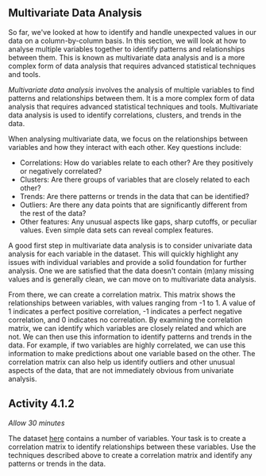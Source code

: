 ## Multivariate Data Analysis

So far, we've looked at how to identify and handle unexpected values in our data
on a column-by-column basis. In this section, we will look at how to analyse
multiple variables together to identify patterns and relationships between them.
This is known as multivariate data analysis and is a more complex form of data
analysis that requires advanced statistical techniques and tools.

_Multivariate data analysis_ involves the analysis of multiple variables to find
patterns and relationships between them. It is a more complex form of data
analysis that requires advanced statistical techniques and tools. Multivariate
data analysis is used to identify correlations, clusters, and trends in the
data.

When analysing multivariate data, we focus on the relationships between
variables and how they interact with each other. Key questions include:

- Correlations: How do variables relate to each other? Are they positively or
  negatively correlated?
- Clusters: Are there groups of variables that are closely related to each
  other?
- Trends: Are there patterns or trends in the data that can be identified?
- Outliers: Are there any data points that are significantly different from the
  rest of the data?
- Other features: Any unusual aspects like gaps, sharp cutoffs, or peculiar
  values. Even simple data sets can reveal complex features.

A good first step in multivariate data analysis is to consider univariate data
analysis for each variable in the dataset. This will quickly highlight any
issues with individual variables and provide a solid foundation for further
analysis. One we are satisfied that the data doesn't contain (m)any missing
values and is generally clean, we can move on to multivariate data analysis.

From there, we can create a correlation matrix. This matrix shows the
relationships between variables, with values ranging from -1 to 1. A value of 1
indicates a perfect positive correlation, -1 indicates a perfect negative
correlation, and 0 indicates no correlation. By examining the correlation
matrix, we can identify which variables are closely related and which are not.
We can then use this information to identify patterns and trends in the data.
For example, if two variables are highly correlated, we can use this information
to make predictions about one variable based on the other. The correlation
matrix can also help us identify outliers and other unusual aspects of the data,
that are not immediately obvious from univariate analysis.

## Activity 4.1.2

_Allow 30 minutes_

The dataset [here](../Activities/multivariate_data.csv) contains a number of
variables. Your task is to create a correlation matrix to identify relationships
between these variables. Use the techniques described above to create a
correlation matrix and identify any patterns or trends in the data.

<!-- TODO: complete section -->
<!-- TODO: 4 activities -->
